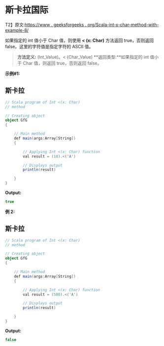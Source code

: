 # 斯卡拉国际

T2】原文:[https://www . geeksforgeeks . org/Scala-int-x-char-method-with-example-8/](https://www.geeksforgeeks.org/scala-int-x-char-method-with-example-8/)

如果指定的 int 值小于 Char 值，则使用 **< (x: Char)** 方法返回 true，否则返回 false。这里的字符值是指定字符的 ASCII 值。

> **方法定义:** (Int_Value)。< (Char_Value)
> **返回类型:**如果指定的 int 值小于 Char 值，则返回 true，否则返回 false。

**示例#1:**

## 斯卡拉

```scala
// Scala program of Int <(x: Char)
// method

// Creating object
object GfG
{

    // Main method
    def main(args:Array[String])
    {

        // Applying Int <(x: Char) function
        val result = (10).<('A')

        // Displays output
        println(result)

    }
}
```

**Output:** 

```scala
true
```

**例 2:**

## 斯卡拉

```scala
// Scala program of Int <(x: Char)
// method

// Creating object
object GfG
{

    // Main method
    def main(args:Array[String])
    {

        // Applying Int <(x: Char) function
        val result = (500).<('A')

        // Displays output
        println(result)

    }
}
```

**Output:** 

```scala
false
```